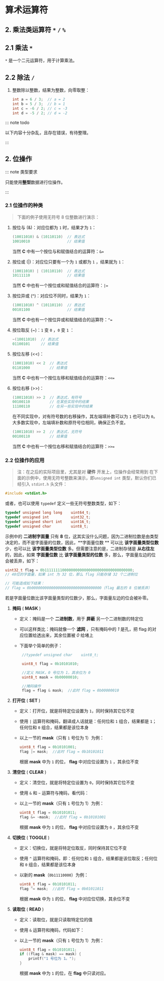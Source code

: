 # 算术运算符

## 2. 乘法类运算符 `*` `/` `%`

## 2.1 乘法 `*`

`*` 是一个二元运算符，用于计算乘法。

## 2.2 除法 `/`

1. 整数除以整数，结果为整数，向零取整：

   ```c
   int a = 6 / 3;  // a = 2
   int b = 5 / 3;  // b = 1
   int c = -6 / 2; // c = -3
   int d = -5 / 2; // d = -2
   ```

::: note todo

以下内容十分杂乱，且存在错误，有待整理。

:::

## 2. 位操作

::: note 类型要求

只能使用**整型**数据进行位操作。

:::

### 2.1 位操作的种类

> 下面的例子使用无符号 8 位整数进行演示：

1. 按位与 (&)：对应位都为 `1` 时，结果才为 `1`：

   ```C
   (10011010) & (10110110)  // 表达式
   10010010                 // 结果值
   ```

   当然 **C** 中有一个按位与和赋值结合的运算符：`&=`

2. 按位或 (|)：对应位只要有一个为 `1` 或都为 `1` ，结果就为 `1`：

   ```C
   (10011010) | (10110110)  // 表达式
   10111110                 // 结果值
   ```

   当然 **C** 中也有一个按位或和赋值结合的运算符：`|=`

3. 按位异或 (^)：对应位不同时，结果为 `1`：

   ```C
   (10011010) ^ (10110110)  // 表达式
   00101100                 // 结果值
   ```

   当然 **C** 中也有一个按位异或和赋值结合的运算符：`^=`

4. 按位取反 (~)：`1` 变 `0` ，`0` 变 `1` ：

   ```C
   ~(10011010)  // 表达式
   01100101     // 结果值
   ```

5. 按位左移 (<<)：

   ```C
   (10011010) << 2  // 表达式
   01101000         // 结果值
   ```

   当然 **C** 中也有一个按位左移和赋值结合的运算符：`<<=`

6. 按位右移 (>>)：

   ```C
   (10011010) >> 2  // 表达式，有符号
   00100110         // 在某些实现中的结果
   11100110         // 在另一些实现中的结果
   ```

   在不同实现中，对有符号数的右移操作，其左端填补数可以为 `1` 也可以为 `0`。大多数实现中，左端填补数和原符号位相同，确保正负不变。

   ```C
   (10011010) >> 2  // 表达式，无符号
   00100110         // 结果值
   ```

   当然 **C** 中也有一个按位右移和赋值结合的运算符：`>>=`

### 2.2 位操作的应用

> 注：在之后的实际项目里，尤其是对 **硬件** 开发上，位操作会经常用到
> 在下面的示例中，使用无符号整数来演示，即`unsigned int` 类型，默认你们已经引入 `stdint.h` 头文件：

```C
#include <stdint.h>
```

或者，也可以使用 `typedef` 定义一些无符号整数类型，如下：

```C
typedef unsigned long long    uint64_t;
typedef unsigned int          uint32_t;
typedef unsigned short int    uint16_t;
typedef unsigned char         uint8_t;
```

示例中的 **二进制字面量** 只有 **8** 位，这其实没什么问题，因为二进制位数是由类型决定的，而不是字面量的位数，因此，**字面量位数
** 可以比 **该字面量类型位数** 少，也可以比 **该字面量类型位数** 多。但需要注意的是，二进制存储是 **从右往左** 的，因此，如果
**字面量位数** 比 **该字面量类型的位数** 多，那么，字面量左边的位会被丢弃，如下：

```C
uint32_t flag = 0b1111111100000000000000000000000000000000;
// 40位的字面量，如果 int 为 32 位，那么 flag 只能存储 32 个二进制位

// 可能造成如下结果：
// flag = 0b00000000000000000000000000000000（flag 最左的 8 位被丢弃）
```

若是字面量位数比该字面量类型的位数少，那么，字面量左边的位会被补零。

1. **掩码** ( **MASK** )

   - 定义：掩码是一个 **二进制数**，用于 **屏蔽** 另一个二进制数的特定位
   - 可以这样类比：掩码就像一个 **滤网** ，只有掩码中的 _1_ 是孔，把 flag 的对应位置给透出来，其余位置被 _0_ 给堵上
   - 下面举个简单的例子：

     ```C
      //typedef unsigned char    uint8_t;

      uint8_t flag = 0b10101010;

      //定义 MASK，0 号位为 1，其余位为 0
      uint8_t mask = 0b00000010;

      //掩码操作
      flag = flag & mask;  //此时 flag = 0b00000010
     ```

2. **打开位** ( **SET** )

   - 定义：打开位，就是将特定位设置为 `1`，同时保持其它位不变
   - 使用 `|` 运算符和掩码，翻译成人话就是：任何位和 `1` 组合，结果都是 `1`；任何位和 `0` 组合，结果都是该位本身
   - 以上一节的 **mask**（只有 `1` 号位为 1）为例：

     ```C
     uint8_t flag = 0b10101001;
     flag |= mask;  //此时 flag = 0b10101011
     ```

     根据 **mask** 中为 `1` 的位， **flag** 中对应位设置为 `1` ，其余位不变

3. **清空位** ( **CLEAR** )

   - 定义：清空位，就是将特定位设置为 `0`，同时保持其它位不变
   - 使用 `&` 和 `~` 运算符与掩码，看代码：
   - 以上一节的 **mask**（只有 `1` 号位为 1）为例：

     ```C
     uint8_t flag = 0b10101011;
     flag &= ~mask;  //此时 flag = 0b10101001
     ```

     根据 **mask** 中为 `1` 的位， **flag** 中对应位设置为 `0` ，其余位不变

4. **切换位** ( **TOGGLE** )

   - 定义：切换位，就是将特定位取反，同时保持其它位不变
   - 使用 `^` 运算符和掩码，即：任何位和 `1` 组合，结果都是该位取反；任何位和 `0` 组合，结果都是该位本身
   - 以新的 **mask**（`0b11110000`）为例：

     ```C
     uint8_t flag = 0b10101011;
     flag ^= mask;  //此时 flag = 0b01011011
     ```

     根据 **mask** 中为 `1` 的位， **flag** 中对应位切换，其余位不变

5. **读取位** ( **READ** )

   - 定义：读取位，就是只读取特定位的值
   - 使用 `&` 运算符和掩码，代码如下：
   - 以上一节的 **mask**（只有 `1` 号位为 1）为例：

     ```C
     uint8_t flag = 0b10101011;
     if ((flag & mask) == mask) {
         printf("1 号位为 1。");
     }
     ```

     根据 **mask** 中为 `1` 的位，在 **flag** 中只读对应。
